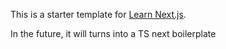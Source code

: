 This is a starter template for [Learn Next.js](https://nextjs.org/learn).

In the future, it will turns into a TS next boilerplate
